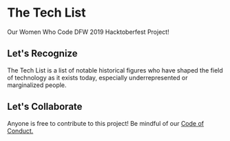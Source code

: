 # The Tech List
Our Women Who Code DFW 2019 Hacktoberfest Project!

## Let's Recognize
The Tech List is a list of notable historical figures who have shaped the field of technology as it exists today, especially underrepresented or marginalized people.  

## Let's Collaborate
Anyone is free to contribute to this project! Be mindful of our [Code of Conduct.](https://www.womenwhocode.com/codeofconduct)
